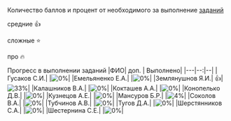 Количество баллов и процент от необходимого за выполнение [заданий](tasks.md)

средние :+1:

сложные :star:

про :fire: 

Прогресс в выполнении заданий 
|ФИО| доп. | Выполнено|
|---|--:|--|
|Гусаков С.И.|  |![0%](https://progress-bar.dev/0/?title=0)|
|Емельяненко Е.А.|  |![0%](https://progress-bar.dev/0/?title=-2&color=ff0000)|
|Землянушнов Я.И.|  :+1:|![33%](https://progress-bar.dev/33/?title=7)|
|Калашников В.А.|  |![0%](https://progress-bar.dev/0/?title=-1&color=ff0000)|
|Кокташев А.А.|  |![0%](https://progress-bar.dev/0/?title=0)|
|Конопелько Д.В.|  |![0%](https://progress-bar.dev/0/?title=0)|
|Кузнецов А.Е.|  |![0%](https://progress-bar.dev/0/?title=0)|
|Мансуров Б.Р.|  |![4%](https://progress-bar.dev/4/?title=1)|
|Соколов В.А.|  |![0%](https://progress-bar.dev/0/?title=-1&color=ff0000)|
|Тубчинов А.В.|  |![0%](https://progress-bar.dev/0/?title=-1&color=ff0000)|
|Тугов Д.А.|  |![0%](https://progress-bar.dev/0/?title=0)|
|Шерстянников С.А.|  |![0%](https://progress-bar.dev/0/?title=-1&color=ff0000)|
|Шестернина С.Е.|  |![0%](https://progress-bar.dev/0/?title=-2&color=ff0000)|
